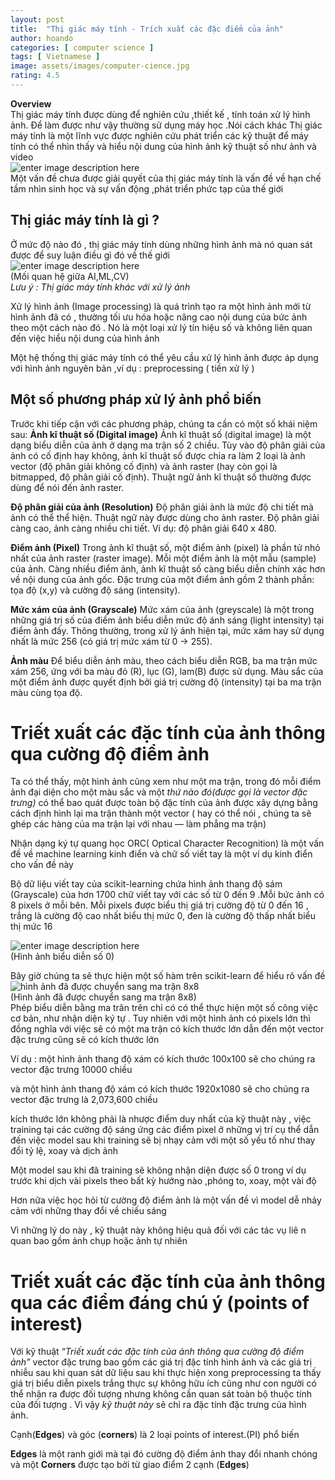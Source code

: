 ```yaml
---
layout: post
title:  "Thị giác máy tính - Trích xuất các đặc điểm của ảnh"
author: hoando
categories: [ computer science ]
tags: [ Vietnamese ]
image: assets/images/computer-cience.jpg
rating: 4.5
---
```


**Overview** <br/>
Thị giác máy tính được dùng để nghiên cứu ,thiết kế , tính toán xử lý hình ảnh. Để làm được như vậy thường sử dụng máy học .Nói cách khác Thị giác máy tính là một lĩnh vực được nghiên cứu phát triển các kỹ thuật để máy tính có thể nhìn thấy và hiểu nội dung của hình ảnh kỹ thuật số như ảnh và video<br/>
![enter image description here](https://miro.medium.com/max/700/1*mm4Ph4YSlEVTSN2znvU1pg.jpeg) <br/>
Một vấn đề chưa được giải quyết của thị giác máy tính là vấn đề về hạn chế tầm nhìn sinh học và sự vấn động ,phát triển phức tạp của thế giới

##  Thị giác máy tính là gì ? <br/>
Ở mức độ nào đó , thị giác máy tính dùng những hình ảnh mà nó quan sát được để suy luận điều gì đó về thế giới <br/>
![enter image description here](https://miro.medium.com/max/365/1*AxHTaOiHA2rb5Q2XdHzYGw.png) <br/>
(Mối quan hệ giữa AI,ML,CV) <br/>
_Lưu ý : Thị giác máy tính khác với xử lý ảnh_

Xử lý hình ảnh (Image processing) là quá trình tạo ra một hình ảnh mới từ hình ảnh đã có , thường tối ưu hóa hoặc nâng cao nội dung của bức ảnh theo một cách nào đó . Nó là một loại xử lý tín hiệu số và không liên quan đến việc hiểu nội dung của hình ảnh

Một hệ thống thị giác máy tính có thể yêu cầu xử lý hình ảnh được áp dụng với hình ảnh nguyên bản ,ví dụ : preprocessing ( tiền xử lý )
## Một số phương pháp xử lý ảnh phổ biến
Trước khi tiếp cận với các phương pháp, chúng ta cần có một số khái niệm sau:
**Ảnh kĩ thuật số (Digital image)**
Ảnh kĩ thuật số (digital image) là một dạng biểu diễn của ảnh ở dạng ma trận số 2 chiều. Tùy vào độ phân giải của ảnh có cố định hay không, ảnh kĩ thuật số được chia ra làm 2 loại là ảnh vector (độ phân giải không cố định) và ảnh raster (hay còn gọi là bitmapped, độ phân giải cố định). Thuật ngữ ảnh kĩ thuật số thường được dùng để nói đến ảnh raster.

**Độ phân giải của ảnh (Resolution)**
Độ phân giải ảnh là mức độ chi tiết mà ảnh có thể thể hiện. Thuật ngữ này được dùng cho ảnh raster. Độ phân giải càng cao, ảnh càng nhiều chi tiết. Ví dụ: độ phân giải 640 x 480.

**Điểm ảnh (Pixel)**
Trong ảnh kĩ thuật số, một điểm ảnh (pixel) là phần tử nhỏ nhất của ảnh raster (raster image). Mỗi một điểm ảnh là một mẫu (sample) của ảnh. Càng nhiều điểm ảnh, ảnh kĩ thuật số càng biểu diễn chính xác hơn về nội dung của ảnh gốc. Đặc trưng của một điểm ảnh gồm 2 thành phần: tọa độ (x,y) và cường độ sáng (intensity).

**Mức xám của ảnh (Grayscale)**
Mức xám của ảnh (greyscale) là một trong những giá trị số của điểm ảnh biểu diễn mức độ ánh sáng (light intensity) tại điểm ảnh đấy. Thông thường, trong xử lý ảnh hiện tại, mức xám hay sử dụng nhất là mức 256 (có giá trị mức xám từ 0 -> 255).

**Ảnh màu**
Để biểu diễn ảnh màu, theo cách biểu diễn RGB, ba ma trận mức xám 256, ứng với ba màu đỏ (R), lục (G), lam(B) được sử dụng. Màu sắc của một điểm ảnh được quyết định bởi giá trị cường độ (intensity) tại ba ma trận màu cùng tọa độ.

# Triết xuất các đặc tính của ảnh thông qua cường độ điểm ảnh

Ta có thể thấy, một hình ảnh cũng xem như một ma trận, trong đó mỗi điểm ảnh đại diện cho một màu sắc và một  _thứ nào đó(được gọi là vector đặc trưng)_ có thể bao quát được toàn bộ đặc tính của ảnh được xây dựng bằng cách định hình lại ma trận thành một vector ( hay có thể nói , chúng ta sẽ ghép các hàng của ma trận lại với nhau — làm phẳng ma trận)

Nhận dạng ký tự quang học ORC( Optical Character Recognition) là một vấn đề về machine learning kinh điển và chữ số viết tay là một ví dụ kinh điển cho vấn đề này

Bộ dữ liệu viết tay của scikit-learning chứa hình ảnh thang độ sám (Grayscale) của hơn 1700 chữ viết tay với các số từ 0 đến 9 .Mỗi bức ảnh có 8 pixels ở mỗi bên. Mỗi pixels được biểu thị giá trị cường độ từ 0 đến 16 , trắng là cường độ cao nhất biểu thị mức 0, đen là cường độ thấp nhất biểu thị mức 16

![enter image description here](https://miro.medium.com/max/323/1*t9CwRfSyRjp4Q7Y0MBNoCw.png)<br/>
(Hình ảnh biểu diễn số 0)

Bây giờ chúng ta sẽ thực hiện một số hàm trên scikit-learn để hiểu rõ vấn đề
![hình ảnh đã được chuyển sang ma trận 8x8](https://miro.medium.com/max/424/1*je7IjOo1JdqPrZjq1TD0Yw.png)<br/>
(Hình ảnh đã được chuyển sang ma trận 8x8)<br/>
Phép biểu diễn bằng ma trân trên chỉ có có thể thực hiện một số công việc cơ bản, như nhận diện ký tự . Tuy nhiên với một hình ảnh có pixels lớn thì đồng nghĩa với việc sẽ có một ma trận có kích thước lớn dẫn đến một vector đặc trưng cũng sẽ có kích thước lớn

Ví dụ : một hình ảnh thang độ xám có kích thước 100x100 sẽ cho chúng ra vector đặc trưng 10000 chiều

và một hình ảnh thang độ xám có kích thước 1920x1080 sẽ cho chúng ra vector đặc trưng là 2,073,600 chiều

kích thước lớn không phải là nhược điểm duy nhất của kỹ thuật này , việc training tại các cường độ sáng ứng các điểm pixel ở những vị trí cụ thể dẫn đến việc model sau khi training sẽ bị nhạy cảm với một số yếu tố như thay đổi tỷ lệ, xoay và dịch ảnh

Một model sau khi đã training sẽ không nhận diện được số 0 trong ví dụ trước khi dịch vài pixels theo bất kỳ hướng nào ,phóng to, xoay, một vài độ

Hơn nữa việc học hỏi từ cường độ điểm ảnh là một vấn đề vì model dễ nhảy cảm với những thay đổi về chiếu sáng

Vì những lý do này , kỹ thuật này không hiệu quả đối với các tác vụ liê n quan bao gồm ảnh chụp hoặc ảnh tự nhiên

# Triết xuất các đặc tính của ảnh thông qua các điểm đáng chú ý (points of interest)

Với kỹ thuật “_Triết xuất các đặc tính của ảnh thông qua cường độ điểm ảnh”_ vector đặc trưng bao gồm các giá trị đặc tính hình ảnh và các giá trị nhiễu sau khi quan sát dữ liệu sau khi thực hiện xong preprocessing ta thấy giá trị biểu diễn pixels trắng thực sự không hữu ích cũng như con người có thể nhận ra được đối tượng nhưng không cần quan sát toàn bộ thuộc tính của đối tượng . Vì vậy _kỹ thuật này_  sẽ chỉ ra đặc tính đặc trưng của hình ảnh.

Cạnh(**Edges**) và góc (**corners**) là 2 loại points of interest.(PI) phổ biến

**Edges**  là một ranh giới mà tại đó cường độ điểm ảnh thay đổi nhanh chóng và một  **Corners** được tạo bởi từ giao điểm 2 cạnh (**Edges**)